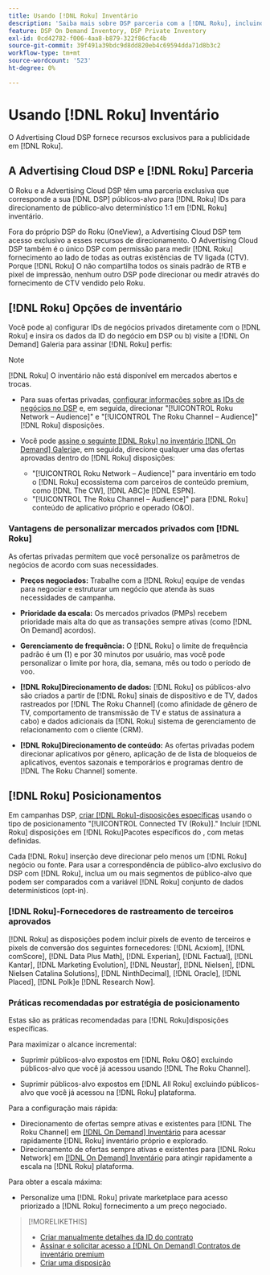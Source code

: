 ```yaml
---
title: Usando [!DNL Roku] Inventário
description: 'Saiba mais sobre DSP parceria com a [!DNL Roku], incluindo opções de inventário, fornecedores de rastreamento de terceiros aprovados e práticas recomendadas para [!DNL Roku]disposições específicas. '
feature: DSP On Demand Inventory, DSP Private Inventory
exl-id: 0cd42782-f006-4aa8-b879-322f86cfac4b
source-git-commit: 39f491a39bdc9d8dd820eb4c69594dda71d8b3c2
workflow-type: tm+mt
source-wordcount: '523'
ht-degree: 0%

---
```


# Usando [!DNL Roku] Inventário

O Advertising Cloud DSP fornece recursos exclusivos para a publicidade em [!DNL Roku].

## A Advertising Cloud DSP e [!DNL Roku] Parceria

O Roku e a Advertising Cloud DSP têm uma parceria exclusiva que corresponde a sua [!DNL DSP] públicos-alvo para [!DNL Roku] IDs para direcionamento de público-alvo determinístico 1:1 em [!DNL Roku] inventário.

Fora do próprio DSP do Roku (OneView), a Advertising Cloud DSP tem acesso exclusivo a esses recursos de direcionamento. O Advertising Cloud DSP também é o único DSP com permissão para medir [!DNL Roku] fornecimento ao lado de todas as outras existências de TV ligada (CTV). Porque [!DNL Roku] O não compartilha todos os sinais padrão de RTB e pixel de impressão, nenhum outro DSP pode direcionar ou medir através do fornecimento de CTV vendido pelo Roku.

## [!DNL Roku] Opções de inventário

Você pode a) configurar IDs de negócios privados diretamente com o [!DNL Roku] e insira os dados da ID do negócio em DSP ou b) visite a [!DNL On Demand] Galeria para assinar [!DNL Roku] perfis:

>[!NOTE]
>
>[!DNL Roku] O inventário não está disponível em mercados abertos e trocas.

* Para suas ofertas privadas, [configurar informações sobre as IDs de negócios no DSP](/help/dsp/inventory/deal-id-create.md) e, em seguida, direcionar &quot;[!UICONTROL Roku Network – Audience]&quot; e &quot;[!UICONTROL The Roku Channel – Audience]&quot; [!DNL Roku] disposições.<!-- Or do you target the deal ID?? I see those strings for Roku On Demand inventory. Clarify if all Roku private deals will show up as one or the other of these in Roku Private inventory in Roku placement settings. -->

* Você pode [assine o seguinte [!DNL Roku] no inventário [!DNL On Demand] Galeria](/help/dsp/inventory/on-demand-inventory-subscribe.md)e, em seguida, direcione qualquer uma das ofertas aprovadas dentro do [!DNL Roku] disposições:

   * &quot;[!UICONTROL Roku Network – Audience]&quot; para inventário em todo o [!DNL Roku] ecossistema com parceiros de conteúdo premium, como [!DNL The CW], [!DNL ABC]e [!DNL ESPN].
   * &quot;[!UICONTROL The Roku Channel – Audience]&quot; para [!DNL Roku] conteúdo de aplicativo próprio e operado (O&amp;O).

### Vantagens de personalizar mercados privados com [!DNL Roku]

As ofertas privadas permitem que você personalize os parâmetros de negócios de acordo com suas necessidades.

* **Preços negociados:** Trabalhe com a [!DNL Roku] equipe de vendas para negociar e estruturar um negócio que atenda às suas necessidades de campanha.

* **Prioridade da escala:** Os mercados privados (PMPs) recebem prioridade mais alta do que as transações sempre ativas (como [!DNL On Demand] acordos).

* **Gerenciamento de frequência:** O [!DNL Roku] o limite de frequência padrão é um (1) e por 30 minutos por usuário, mas você pode personalizar o limite por hora, dia, semana, mês ou todo o período de voo.<!-- Within the DSP placement settings? NO - you negotiate this with Roku, but Christine to confirm with Amanda whether you should be able to edit this in placement. -->

* **[!DNL Roku]Direcionamento de dados:** [!DNL Roku] os públicos-alvo são criados a partir de [!DNL Roku] sinais de dispositivo e de TV, dados rastreados por [!DNL The Roku Channel] (como afinidade de gênero de TV, comportamento de transmissão de TV e status de assinatura a cabo) e dados adicionais da [!DNL Roku] sistema de gerenciamento de relacionamento com o cliente (CRM).

* **[!DNL Roku]Direcionamento de conteúdo:** As ofertas privadas podem direcionar aplicativos por gênero, aplicação de  de lista de bloqueios de aplicativos, eventos sazonais e temporários e programas dentro de [!DNL The Roku Channel] somente.

## [!DNL Roku] Posicionamentos

Em campanhas DSP, [criar [!DNL Roku]-disposições específicas](/help/dsp/campaign-management/placements/placement-create.md) usando o tipo de posicionamento &quot;[!UICONTROL Connected TV (Roku)].&quot; Incluir [!DNL Roku] disposições em [!DNL Roku]Pacotes específicos do , com metas definidas.

Cada [!DNL Roku] inserção deve direcionar pelo menos um [!DNL Roku] negócio ou fonte. Para usar a correspondência de público-alvo exclusivo do DSP com [!DNL Roku], inclua um ou mais segmentos de público-alvo que podem ser comparados com a variável [!DNL Roku] conjunto de dados determinísticos (opt-in).

### [!DNL Roku]-Fornecedores de rastreamento de terceiros aprovados

[!DNL Roku] as disposições podem incluir pixels de evento de terceiros e pixels de conversão dos seguintes fornecedores:  [!DNL Acxiom], [!DNL comScore], [!DNL Data Plus Math], [!DNL Experian], [!DNL Factual], [!DNL Kantar], [!DNL Marketing Evolution], [!DNL Neustar], [!DNL Nielsen], [!DNL Nielsen Catalina Solutions], [!DNL NinthDecimal], [!DNL Oracle], [!DNL Placed], [!DNL Polk]e [!DNL Research Now].

### Práticas recomendadas por estratégia de posicionamento

Estas são as práticas recomendadas para [!DNL Roku]disposições específicas.

Para maximizar o alcance incremental:

* Suprimir públicos-alvo expostos em [!DNL Roku O&O] excluindo públicos-alvo que você já acessou usando [!DNL The Roku Channel].

* Suprimir públicos-alvo expostos em [!DNL All Roku] excluindo públicos-alvo que você já acessou na [!DNL Roku] plataforma.

Para a configuração mais rápida:

* Direcionamento de ofertas sempre ativas e existentes para [!DNL The Roku Channel] em [[!DNL On Demand] Inventário](/help/dsp/inventory/on-demand-inventory-subscribe.md) para acessar rapidamente [!DNL Roku] inventário próprio e explorado.
* Direcionamento de ofertas sempre ativas e existentes para [!DNL Roku Network] em [[!DNL On Demand] Inventário](/help/dsp/inventory/on-demand-inventory-subscribe.md) para atingir rapidamente a escala na [!DNL Roku] plataforma.

Para obter a escala máxima:

* Personalize uma [!DNL Roku] private marketplace para acesso priorizado a [!DNL Roku] fornecimento a um preço negociado.

>[!MORELIKETHIS]
>
>* [Criar manualmente detalhes da ID do contrato](/help/dsp/inventory/deal-id-create.md)
> * [Assinar e solicitar acesso a [!DNL On Demand] Contratos de inventário premium](/help/dsp/inventory/on-demand-inventory-subscribe.md)
>* [Criar uma disposição](/help/dsp/campaign-management/placements/placement-create.md)

